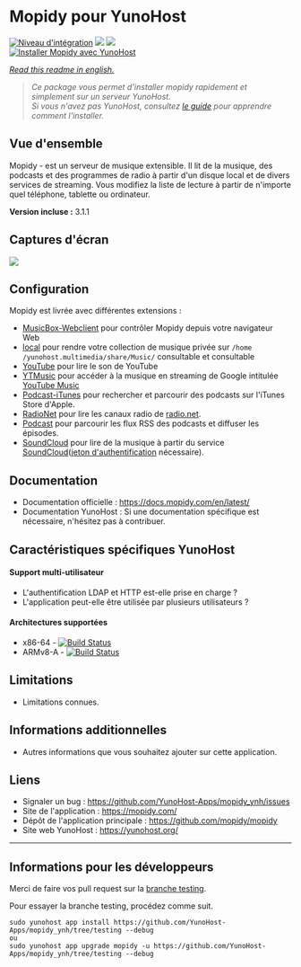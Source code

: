 # Mopidy pour YunoHost

[![Niveau d'intégration](https://dash.yunohost.org/integration/mopidy.svg)](https://dash.yunohost.org/appci/app/mopidy) ![](https://ci-apps.yunohost.org/ci/badges/mopidy.status.svg) ![](https://ci-apps.yunohost.org/ci/badges/mopidy.maintain.svg)  
[![Installer Mopidy avec YunoHost](https://install-app.yunohost.org/install-with-yunohost.svg)](https://install-app.yunohost.org/?app=mopidy)

*[Read this readme in english.](./README.md)* 

> *Ce package vous permet d'installer mopidy rapidement et simplement sur un serveur YunoHost.  
Si vous n'avez pas YunoHost, consultez [le guide](https://yunohost.org/#/install) pour apprendre comment l'installer.*

## Vue d'ensemble
Mopidy - est un serveur de musique extensible. Il lit de la musique, des podcasts et des programmes de radio à partir d'un disque local et de divers services de streaming. Vous modifiez la liste de lecture à partir de n'importe quel téléphone, tablette ou ordinateur.

**Version incluse :** 3.1.1

## Captures d'écran

![](sources/extra_files/mopidy_screenshot1.png)

## Configuration

Mopidy est livrée avec différentes extensions :

* [MusicBox-Webclient](https://mopidy.com/ext/musicbox-webclient/) pour contrôler Mopidy depuis votre navigateur Web
* [local](https://mopidy.com/ext/local/) pour rendre votre collection de musique privée sur `/home /yunohost.multimedia/share/Music/` consultable et consultable
* [YouTube](https://pypi.org/project/Mopidy-YouTube/) pour lire le son de YouTube
* [YTMusic](https://music.youtube.com/) pour accéder à la musique en streaming de Google intitulée [YouTube Music](https://music.youtube.com/)
* [Podcast-iTunes](https://mopidy.com/ext/podcast-itunes/) pour rechercher et parcourir des podcasts sur l'iTunes Store d'Apple.
* [RadioNet](https://mopidy.com/ext/radionet/) pour lire les canaux radio de [radio.net](https://www.radio.net/).
* [Podcast](https://mopidy.com/ext/podcast/) pour parcourir les flux RSS des podcasts et diffuser les épisodes.
* [SoundCloud](https://pypi.org/project/Mopidy-SoundCloud/) pour lire de la musique à partir du service [SoundCloud](https://soundcloud.com/)\([jeton d'authentification](https://pypi.org/project/Mopidy-SoundCloud/) nécessaire\). 

## Documentation

 * Documentation officielle : https://docs.mopidy.com/en/latest/
 * Documentation YunoHost : Si une documentation spécifique est nécessaire, n'hésitez pas à contribuer.

## Caractéristiques spécifiques YunoHost

#### Support multi-utilisateur

* L'authentification LDAP et HTTP est-elle prise en charge ?
* L'application peut-elle être utilisée par plusieurs utilisateurs ?

#### Architectures supportées

* x86-64 - [![Build Status](https://ci-apps.yunohost.org/ci/logs/mopidy%20%28Apps%29.svg)](https://ci-apps.yunohost.org/ci/apps/mopidy/)
* ARMv8-A - [![Build Status](https://ci-apps-arm.yunohost.org/ci/logs/mopidy%20%28Apps%29.svg)](https://ci-apps-arm.yunohost.org/ci/apps/mopidy/)

## Limitations

* Limitations connues.

## Informations additionnelles

* Autres informations que vous souhaitez ajouter sur cette application.

## Liens

 * Signaler un bug : https://github.com/YunoHost-Apps/mopidy_ynh/issues
 * Site de l'application : https://mopidy.com/
 * Dépôt de l'application principale : https://github.com/mopidy/mopidy
 * Site web YunoHost : https://yunohost.org/

---

## Informations pour les développeurs

Merci de faire vos pull request sur la [branche testing](https://github.com/YunoHost-Apps/mopidy_ynh/tree/testing).

Pour essayer la branche testing, procédez comme suit.
```
sudo yunohost app install https://github.com/YunoHost-Apps/mopidy_ynh/tree/testing --debug
ou
sudo yunohost app upgrade mopidy -u https://github.com/YunoHost-Apps/mopidy_ynh/tree/testing --debug
```
